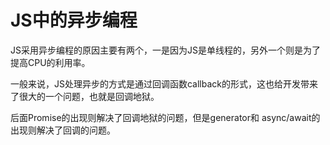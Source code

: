 # JS中的异步编程

JS采用异步编程的原因主要有两个，一是因为JS是单线程的，另外一个则是为了提高CPU的利用率。

一般来说，JS处理异步的方式是通过回调函数callback的形式，这也给开发带来了很大的一个问题，也就是回调地狱。

后面Promise的出现则解决了回调地狱的问题，但是generator和 async/await的出现则解决了回调的问题。
